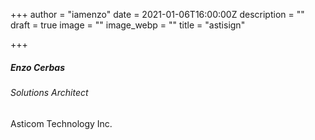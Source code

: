 +++
author = "iamenzo"
date = 2021-01-06T16:00:00Z
description = ""
draft = true
image = ""
image_webp = ""
title = "astisign"

+++
##### **Enzo Cerbas**

###### Solutions Architect  
Asticom Technology Inc.